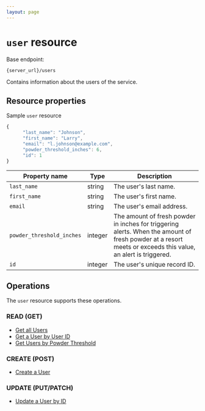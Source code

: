 ```yaml
---
layout: page
---
```

# `user` resource

Base endpoint:

```shell
{server_url}/users
```

Contains information about the users of the service.

## Resource properties

Sample `user` resource

```js
{
      "last_name": "Johnson",
      "first_name": "Larry",
      "email": "l.johnson@example.com",
      "powder_threshold_inches": 6,
      "id": 1
}
```

| Property name | Type | Description |
| ------------- | ----------- | ----------- |
| `last_name` | string | The user's last name. |
| `first_name` | string | The user's first name. |
| `email` | string | The user's email address. |
| `powder_threshold_inches` | integer | The amount of fresh powder in inches for triggering alerts. When the amount of fresh powder at a resort meets or exceeds this value, an alert is triggered. |
| `id` | integer | The user's unique record ID. |

## Operations

The `user` resource supports these operations.

### READ (GET)

* [Get all Users](docs/api/users-get-all-users)
* [Get a User by User ID](docs/api/users-get-user-by-id)
* [Get Users by Powder Threshold](docs/api/users-get-users-by-threshold)

### CREATE (POST)

* [Create a User](api/users-create-user.md)

### UPDATE (PUT/PATCH)

* [Update a User by ID](api/users-update-by-id.md)

